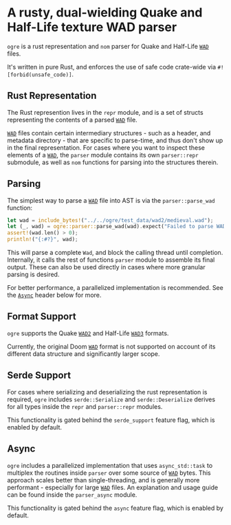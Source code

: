 # A rusty, dual-wielding Quake and Half-Life texture WAD parser

`ogre` is a rust representation and `nom` parser for Quake and Half-Life [`WAD`](https://www.gamers.org/dEngine/quake/spec/quake-spec34/qkspec_7.htm#CWAD0) files.

It's written in pure Rust, and enforces the use of safe code crate-wide via `#![forbid(unsafe_code)]`.

## Rust Representation

The Rust represention lives in the `repr` module,
and is a set of structs representing the contents of a parsed [`WAD`](https://www.gamers.org/dEngine/quake/spec/quake-spec34/qkspec_7.htm#CWAD0) file.

[`WAD`](https://www.gamers.org/dEngine/quake/spec/quake-spec34/qkspec_7.htm#CWAD0) files contain certain intermediary structures - such as a header, and metadata directory - that are specific to parse-time, and thus don't show up in the final representation.
For cases where you want to inspect these elements of a [`WAD`](https://www.gamers.org/dEngine/quake/spec/quake-spec34/qkspec_7.htm#CWAD0), the `parser` module contains its own `parser::repr` submodule, as well as `nom` functions for parsing into the structures therein.

## Parsing

The simplest way to parse a [`WAD`](https://www.gamers.org/dEngine/quake/spec/quake-spec34/qkspec_7.htm#CWAD0) file into AST is via the `parser::parse_wad` function:

```rust
let wad = include_bytes!("../../ogre/test_data/wad2/medieval.wad");
let (_, wad) = ogre::parser::parse_wad(wad).expect("Failed to parse WAD");
assert!(wad.len() > 0);
println!("{:#?}", wad);
```

This will parse a complete `Wad`, and block the calling thread until completion.
Internally, it calls the rest of functions `parser` module to assemble its final output.
These can also be used directly in cases where more granular parsing is desired.

For better performance, a parallelized implementation is recommended. See the [`Async`](#Async) header below for more.

## Format Support

`ogre` supports the Quake [`WAD2`](https://www.gamers.org/dEngine/quake/spec/quake-spec34/qkspec_7.htm#CWAD0) and Half-Life [`WAD3`](https://yuraj.ucoz.com/half-life-formats.pdf) formats.

Currently, the original Doom [`WAD`](https://doomwiki.org/wiki/WAD) format is not supported on account of its different data structure and significantly larger scope.

## Serde Support

For cases where serializing and deserializing the rust representation is required,
`ogre` includes `serde::Serialize` and `serde::Deserialize` derives for all types inside the `repr` and `parser::repr` modules.

This functionality is gated behind the `serde_support` feature flag, which is enabled by default.

## Async

`ogre` includes a parallelized implementation that uses `async_std::task` to multiplex the routines inside `parser` over some source of [`WAD`](https://www.gamers.org/dEngine/quake/spec/quake-spec34/qkspec_7.htm#CWAD0) bytes.
This approach scales better than single-threading, and is generally more performant - especially for large [`WAD`](https://www.gamers.org/dEngine/quake/spec/quake-spec34/qkspec_7.htm#CWAD0) files.
An explanation and usage guide can be found inside the `parser_async` module.

This functionality is gated behind the `async` feature flag, which is enabled by default.

